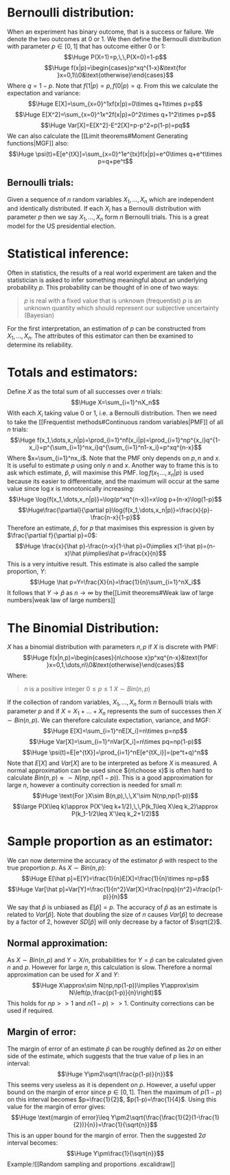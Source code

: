 # Bernoulli distribution:

When an experiment has binary outcome, that is a success or failure. We denote the two outcomes at $0$ or $1$. We then define the Bernoulli distribution with parameter $p\in[0,1]$ that has outcome either $0$ or $1$:$$\Huge P(X=1)=p,\,\,P(X=0)=1-p$$$$\Huge f(x|p)=\begin{cases}p^xq^{1-x}&\text{for }x=0,1\\0&\text{otherwise}\end{cases}$$Where $q=1-p$. Note that $f(1|p)=p,\,f(0|p)=q$. From this we calculate the expectation and variance:$$\Huge E[X]=\sum_{x=0}^1xf(x|p)=0\times q+1\times p=p$$$$\Huge E[X^2]=\sum_{x=0}^1x^2f(x|p)=0^2\times q+1^2\times p=p$$$$\Huge Var[X]=E[X^2]-E^2[X]=p-p^2=p(1-p)=pq$$We can also calculate the [[Limit theorems#Moment Generating functions|MGF]] also:$$\Huge \psi(t)=E[e^{tX}]=\sum_{x=0}^1e^{tx}f(x|p)=e^0\times q+e^t\times p=q+pe^t$$
## Bernoulli trials:
Given a sequence of $n$ random variables $X_1,\dots,X_n$ which are independent and identically distributed. If each $X_i$ has a Bernoulli distribution with parameter $p$ then we say $X_1,\dots,X_n$ form $n$ Bernoulli trials. This is a great model for the US presidential election.

# Statistical inference:

Often in statistics, the results of a real world experiment are taken and the statistician is asked to infer something meaningful about an underlying probability $p$. This probability can be thought of in one of two ways:
>$p$ is real with a fixed value that is unknown (frequentist)
>$p$ is an unknown quantity which should represent our subjective uncertainty (Bayesian)

For the first interpretation, an estimation of $p$ can be constructed from $X_1,\dots,X_n$. The attributes of this estimator can then be examined to determine its reliability.

# Totals and estimators:

Define $X$ as the total sum of all successes over $n$ trials:$$\Huge X=\sum_{i=1}^nX_n$$With each $X_i$ taking value $0$ or $1$, i.e. a Bernoulli distribution. Then we need to take the [[Frequentist methods#Continuous random variables|PMF]] of all $n$ trials:$$\Huge f(x_1,\dots,x_n|p)=\prod_{i=1}^nf(x_i|p)=\prod_{i=1}^np^{x_i}q^{1-x_i}=p^{\sum_{i=1}^nx_i}q^{\sum_{i=1}^n1-x_i}=p^xq^{n-x}$$Where $x=\sum_{i=1}^nx_i$. Note that the PMF only depends on $p,n$ and $x$. It is useful to estimate $p$ using only $n$ and $x$. Another way to frame this is to ask which estimate, $\hat p$, will maximise this PMF. $\log{f(x_1\,\dots,x_n|p)}$ is used because its easier to differentiate, and the maximum will occur at the same value since $\log x$ is monotonically increasing:$$\Huge \log{f(x_1,\dots,x_n|p)}=\log(p^xq^{n-x})=x\log p+(n-x)\log(1-p)$$$$\Huge\frac{\partial}{\partial p}\log{f(x_1,\dots,x_n|p)}=\frac{x}{p}-\frac{n-x}{1-p}$$Therefore an estimate, $\hat p$, for $p$ that maximises this expression is given by $\frac{\partial f}{\partial p}=0$:$$\Huge \frac{x}{\hat p}-\frac{n-x}{1-\hat p}=0\implies x(1-\hat p)=(n-x)\hat p\implies\hat p=\frac{x}{n}$$This is a very intuitive result. This estimate is also called the sample proportion, $Y$:$$\Huge \hat p=Y=\frac{X}{n}=\frac{1}{n}\sum_{i=1}^nX_i$$It follows that $Y\to\hat p$ as $n\to\infty$ by the[[Limit theorems#Weak law of large numbers|weak law of large numbers]] 

# The Binomial Distribution:

$X$ has a binomial distribution with parameters $n,p$ if $X$ is discrete with PMF:$$\Huge f(x|n,p)=\begin{cases}{n\choose x}p^xq^{n-x}&\text{for }x=0,1,\dots,n\\0&\text{otherwise}\end{cases}$$Where:
>$n$ is a positive integer
>$0\leq p\leq 1$
>$X\sim Bin(n,p)$

If the collection of random variables, $X_1,\dots,X_n$ form $n$ Bernoulli trials with parameter $p$ and if $X=X_1+\dots+X_n$ represents the sum of successes then $X\sim Bin(n,p)$. We can therefore calculate expectation, variance, and MGF:$$\Huge E[X]=\sum_{i=1}^nE[X_i]=n\times p=np$$$$\Huge Var[X]=\sum_{i=1}^nVar[X_i]=n\times pq=np(1-p)$$$$\Huge \psi(t)=E[e^{tX}]=\prod_{i=1}^nE[e^{tX_i}]=(pe^t+q)^n$$Note that $E[X]$ and $Var[X]$ are to be interpreted as before $X$ is measured. A normal approximation can be used since ${n\choose x}$ is often hard to calculate $Bin(n,p)\approx\sim N(np,np(1-p))$. This is a good approximation for large $n$, however a continuity correction is needed for small $n$:$$\Huge \text{For }X\sim B(n,p),\,\,X'\sim N(np,np(1-p))$$$$\large P(X\leq k)\approx P(X'\leq k+1/2),\,\,P(k_1\leq X\leq k_2)\approx P(k_1-1/2\leq X'\leq k_2+1/2)$$
# Sample proportion as an estimator:

We can now determine the accuracy of the estimator $\hat p$ with respect to the true proportion $p$. As $X\sim Bin(n,p)$:$$\Huge E[\hat p]=E[Y]=\frac{1}{n}E[X]=\frac{1}{n}\times np=p$$$$\Huge Var[\hat p]=Var[Y]=\frac{1}{n^2}Var[X]=\frac{npq}{n^2}=\frac{p(1-p)}{n}$$We say that $\hat p$ is unbiased as $E[\hat p]=p$. The accuracy of $\hat p$ as an estimate is related to $Var[\hat p]$. Note that doubling the size of $n$ causes $Var[\hat p]$ to decrease by a factor of $2$, however $SD[\hat p]$ will only decrease by a factor of $\sqrt{2}$.

## Normal approximation:
As $X\sim Bin(n,p)$ and $Y=X/n$, probabilities for $Y=\hat p$ can be calculated given $n$ and $p$. However for large $n$, this calculation is slow. Therefore a normal approximation can be used for $X$ and $Y$:$$\Huge X\approx\sim N(np,np(1-p))\implies Y\approx\sim N\left(p,\frac{p(1-p)}{n}\right)$$This holds for $np>>1$ and $n(1-p)>>1$. Continuity corrections can be used if required.

## Margin of error:
The margin of error of an estimate $\hat p$ can be roughly defined as $2\sigma$ on either side of the estimate, which suggests that the true value of $p$ lies in an interval:$$\Huge Y\pm2\sqrt{\frac{p(1-p)}{n}}$$This seems very useless as it is dependent on $p$. However, a useful upper bound on the margin of error since $p\in[0,1]$. Then the maximum of $p(1-p)$ on this interval becomes $p=\frac{1}{2}$, $p(1-p)=\frac{1}{4}$. Using this value for the margin of error gives:$$\Huge \text{margin of error}\leq Y\pm2\sqrt{\frac{\frac{1}{2}(1-\frac{1}{2})}{n}}=\frac{1}{\sqrt{n}}$$This is an upper bound for the margin of error. Then the suggested $2\sigma$ interval becomes:$$\Huge Y\pm\frac{1}{\sqrt{n}}$$Example:![[Random sampling and proportions .excalidraw]]
